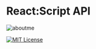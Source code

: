 # React:Script API
![aboutme](https://cdn.hashnode.com/res/hashnode/image/upload/v1711738423595/LWPRVuUMH.png?w=1000&h=250&auto=compress,format&format=webp)



[![MIT License](https://img.shields.io/badge/license-MIT-green.svg)](https://github.com/visgl/react-google-maps/tree/main/LICENSE)
<!--
**gittisak-go/gittisak-go** is a ✨ _special_ ✨ repository because its `README.md` (this file) appears on your GitHub profile.

Here are some ideas to get you started:

- 🔭 I’m currently working on ...
- 🌱 I’m currently learning ...
- 👯 I’m looking to collaborate on ...
- 🤔 I’m looking for help with ...
- 💬 Ask me about ...
- 📫 How to reach me: ...
- 😄 Pronouns: ...
- ⚡ Fun fact: ...
-->
